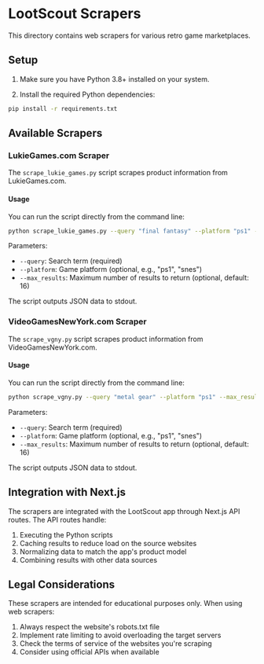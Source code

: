 # LootScout Scrapers

This directory contains web scrapers for various retro game marketplaces.

## Setup

1. Make sure you have Python 3.8+ installed on your system.

2. Install the required Python dependencies:

```bash
pip install -r requirements.txt
```

## Available Scrapers

### LukieGames.com Scraper

The `scrape_lukie_games.py` script scrapes product information from LukieGames.com.

#### Usage

You can run the script directly from the command line:

```bash
python scrape_lukie_games.py --query "final fantasy" --platform "ps1" --max_results 10
```

Parameters:
- `--query`: Search term (required)
- `--platform`: Game platform (optional, e.g., "ps1", "snes")
- `--max_results`: Maximum number of results to return (optional, default: 16)

The script outputs JSON data to stdout.

### VideoGamesNewYork.com Scraper

The `scrape_vgny.py` script scrapes product information from VideoGamesNewYork.com.

#### Usage

You can run the script directly from the command line:

```bash
python scrape_vgny.py --query "metal gear" --platform "ps1" --max_results 10
```

Parameters:
- `--query`: Search term (required)
- `--platform`: Game platform (optional, e.g., "ps1", "snes")
- `--max_results`: Maximum number of results to return (optional, default: 16)

The script outputs JSON data to stdout.

## Integration with Next.js

The scrapers are integrated with the LootScout app through Next.js API routes. The API routes handle:

1. Executing the Python scripts
2. Caching results to reduce load on the source websites
3. Normalizing data to match the app's product model
4. Combining results with other data sources

## Legal Considerations

These scrapers are intended for educational purposes only. When using web scrapers:

1. Always respect the website's robots.txt file
2. Implement rate limiting to avoid overloading the target servers
3. Check the terms of service of the websites you're scraping
4. Consider using official APIs when available
